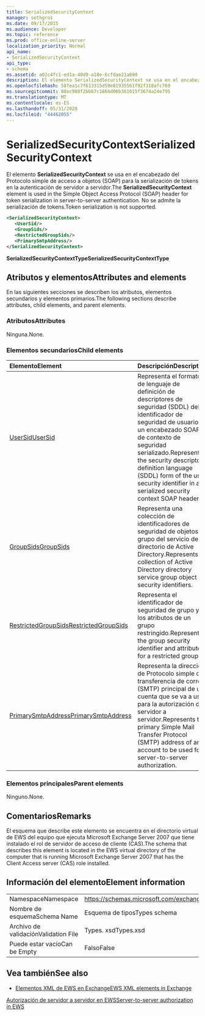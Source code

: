 ```yaml
---
title: SerializedSecurityContext
manager: sethgros
ms.date: 09/17/2015
ms.audience: Developer
ms.topic: reference
ms.prod: office-online-server
localization_priority: Normal
api_name:
- SerializedSecurityContext
api_type:
- schema
ms.assetid: a02c4fc1-ed1a-40d9-a18e-6cfdae21a690
description: El elemento SerializedSecurityContext se usa en el encabezado del Protocolo simple de acceso a objetos (SOAP) para la serialización de tokens en la autenticación de servidor a servidor. No se admite la serialización de tokens.
ms.openlocfilehash: 58fea1c7f613315d59e81935561f92f318afc769
ms.sourcegitcommit: 88ec988f2bb67c1866d06b361615f3674a24e795
ms.translationtype: MT
ms.contentlocale: es-ES
ms.lasthandoff: 05/31/2020
ms.locfileid: "44462055"
---
```

# <a name="serializedsecuritycontext"></a><span data-ttu-id="d8c8e-104">SerializedSecurityContext</span><span class="sxs-lookup"><span data-stu-id="d8c8e-104">SerializedSecurityContext</span></span>

<span data-ttu-id="d8c8e-105">El elemento **SerializedSecurityContext** se usa en el encabezado del Protocolo simple de acceso a objetos (SOAP) para la serialización de tokens en la autenticación de servidor a servidor.</span><span class="sxs-lookup"><span data-stu-id="d8c8e-105">The **SerializedSecurityContext** element is used in the Simple Object Access Protocol (SOAP) header for token serialization in server-to-server authentication.</span></span> <span data-ttu-id="d8c8e-106">No se admite la serialización de tokens.</span><span class="sxs-lookup"><span data-stu-id="d8c8e-106">Token serialization is not supported.</span></span> 
  
```xml
<SerializedSecurityContext>
   <UserSid/>
   <GroupSids/>
   <RestrictedGroupSids/>
   <PrimarySmtpAddress/>
</SerializedSecurityContext>
```

 <span data-ttu-id="d8c8e-107">**SerializedSecurityContextType**</span><span class="sxs-lookup"><span data-stu-id="d8c8e-107">**SerializedSecurityContextType**</span></span>
## <a name="attributes-and-elements"></a><span data-ttu-id="d8c8e-108">Atributos y elementos</span><span class="sxs-lookup"><span data-stu-id="d8c8e-108">Attributes and elements</span></span>

<span data-ttu-id="d8c8e-109">En las siguientes secciones se describen los atributos, elementos secundarios y elementos primarios.</span><span class="sxs-lookup"><span data-stu-id="d8c8e-109">The following sections describe attributes, child elements, and parent elements.</span></span>
  
### <a name="attributes"></a><span data-ttu-id="d8c8e-110">Atributos</span><span class="sxs-lookup"><span data-stu-id="d8c8e-110">Attributes</span></span>

<span data-ttu-id="d8c8e-111">Ninguna.</span><span class="sxs-lookup"><span data-stu-id="d8c8e-111">None.</span></span>
  
### <a name="child-elements"></a><span data-ttu-id="d8c8e-112">Elementos secundarios</span><span class="sxs-lookup"><span data-stu-id="d8c8e-112">Child elements</span></span>

|<span data-ttu-id="d8c8e-113">**Elemento**</span><span class="sxs-lookup"><span data-stu-id="d8c8e-113">**Element**</span></span>|<span data-ttu-id="d8c8e-114">**Descripción**</span><span class="sxs-lookup"><span data-stu-id="d8c8e-114">**Description**</span></span>|
|:-----|:-----|
|[<span data-ttu-id="d8c8e-115">UserSid</span><span class="sxs-lookup"><span data-stu-id="d8c8e-115">UserSid</span></span>](usersid.md) <br/> |<span data-ttu-id="d8c8e-116">Representa el formato de lenguaje de definición de descriptores de seguridad (SDDL) del identificador de seguridad de usuario en un encabezado SOAP de contexto de seguridad serializado.</span><span class="sxs-lookup"><span data-stu-id="d8c8e-116">Represents the security descriptor definition language (SDDL) form of the user security identifier in a serialized security context SOAP header.</span></span>  <br/> |
|[<span data-ttu-id="d8c8e-117">GroupSids</span><span class="sxs-lookup"><span data-stu-id="d8c8e-117">GroupSids</span></span>](groupsids.md) <br/> |<span data-ttu-id="d8c8e-118">Representa una colección de identificadores de seguridad de objetos de grupo del servicio de directorio de Active Directory.</span><span class="sxs-lookup"><span data-stu-id="d8c8e-118">Represents a collection of Active Directory directory service group object security identifiers.</span></span>  <br/> |
|[<span data-ttu-id="d8c8e-119">RestrictedGroupSids</span><span class="sxs-lookup"><span data-stu-id="d8c8e-119">RestrictedGroupSids</span></span>](restrictedgroupsids.md) <br/> |<span data-ttu-id="d8c8e-120">Representa el identificador de seguridad de grupo y los atributos de un grupo restringido.</span><span class="sxs-lookup"><span data-stu-id="d8c8e-120">Represents the group security identifier and attributes for a restricted group.</span></span>  <br/> |
|[<span data-ttu-id="d8c8e-121">PrimarySmtpAddress</span><span class="sxs-lookup"><span data-stu-id="d8c8e-121">PrimarySmtpAddress</span></span>](primarysmtpaddress.md) <br/> |<span data-ttu-id="d8c8e-122">Representa la dirección de Protocolo simple de transferencia de correo (SMTP) principal de una cuenta que se va a usar para la autorización de servidor a servidor.</span><span class="sxs-lookup"><span data-stu-id="d8c8e-122">Represents the primary Simple Mail Transfer Protocol (SMTP) address of an account to be used for server-to-server authorization.</span></span>  <br/> |
   
### <a name="parent-elements"></a><span data-ttu-id="d8c8e-123">Elementos principales</span><span class="sxs-lookup"><span data-stu-id="d8c8e-123">Parent elements</span></span>

<span data-ttu-id="d8c8e-124">Ninguno.</span><span class="sxs-lookup"><span data-stu-id="d8c8e-124">None.</span></span>
  
## <a name="remarks"></a><span data-ttu-id="d8c8e-125">Comentarios</span><span class="sxs-lookup"><span data-stu-id="d8c8e-125">Remarks</span></span>

<span data-ttu-id="d8c8e-126">El esquema que describe este elemento se encuentra en el directorio virtual de EWS del equipo que ejecuta Microsoft Exchange Server 2007 que tiene instalado el rol de servidor de acceso de cliente (CAS).</span><span class="sxs-lookup"><span data-stu-id="d8c8e-126">The schema that describes this element is located in the EWS virtual directory of the computer that is running Microsoft Exchange Server 2007 that has the Client Access server (CAS) role installed.</span></span>
  
## <a name="element-information"></a><span data-ttu-id="d8c8e-127">Información del elemento</span><span class="sxs-lookup"><span data-stu-id="d8c8e-127">Element information</span></span>

|||
|:-----|:-----|
|<span data-ttu-id="d8c8e-128">Namespace</span><span class="sxs-lookup"><span data-stu-id="d8c8e-128">Namespace</span></span>  <br/> |https://schemas.microsoft.com/exchange/services/2006/types  <br/> |
|<span data-ttu-id="d8c8e-129">Nombre de esquema</span><span class="sxs-lookup"><span data-stu-id="d8c8e-129">Schema Name</span></span>  <br/> |<span data-ttu-id="d8c8e-130">Esquema de tipos</span><span class="sxs-lookup"><span data-stu-id="d8c8e-130">Types schema</span></span>  <br/> |
|<span data-ttu-id="d8c8e-131">Archivo de validación</span><span class="sxs-lookup"><span data-stu-id="d8c8e-131">Validation File</span></span>  <br/> |<span data-ttu-id="d8c8e-132">Types. xsd</span><span class="sxs-lookup"><span data-stu-id="d8c8e-132">Types.xsd</span></span>  <br/> |
|<span data-ttu-id="d8c8e-133">Puede estar vacío</span><span class="sxs-lookup"><span data-stu-id="d8c8e-133">Can be Empty</span></span>  <br/> |<span data-ttu-id="d8c8e-134">Falso</span><span class="sxs-lookup"><span data-stu-id="d8c8e-134">False</span></span>  <br/> |
   
## <a name="see-also"></a><span data-ttu-id="d8c8e-135">Vea también</span><span class="sxs-lookup"><span data-stu-id="d8c8e-135">See also</span></span>



- [<span data-ttu-id="d8c8e-136">Elementos XML de EWS en Exchange</span><span class="sxs-lookup"><span data-stu-id="d8c8e-136">EWS XML elements in Exchange</span></span>](ews-xml-elements-in-exchange.md)


[<span data-ttu-id="d8c8e-137">Autorización de servidor a servidor en EWS</span><span class="sxs-lookup"><span data-stu-id="d8c8e-137">Server-to-server authorization in EWS</span></span>](https://msdn.microsoft.com/library/f1610a20-672d-448b-8c00-5b0fbcaf31cb%28Office.15%29.aspx)

